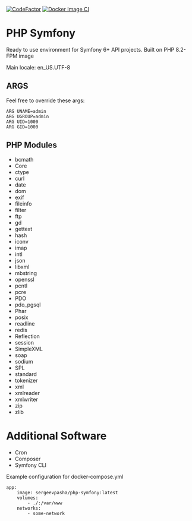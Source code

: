 [![CodeFactor](https://www.codefactor.io/repository/github/sergeevpasha/docker-symfony/badge)](https://www.codefactor.io/repository/github/sergeevpasha/docker-symfony)
[![Docker Image CI](https://github.com/sergeevpasha/docker-symfony/actions/workflows/dockerimage.yml/badge.svg)](https://github.com/sergeevpasha/docker-symfony/actions/workflows/dockerimage.yml)
# PHP Symfony

Ready to use environment for Symfony 6+ API projects.
Built on PHP 8.2-FPM image

Main locale: en_US.UTF-8

## ARGS

Feel free to override these args:

```
ARG UNAME=admin
ARG UGROUP=admin
ARG UID=1000
ARG GID=1000
```


## PHP Modules

* bcmath       
* Core
* ctype
* curl
* date
* dom
* exif
* fileinfo
* filter
* ftp
* gd
* gettext
* hash
* iconv
* imap
* intl
* json
* libxml
* mbstring
* openssl
* pcntl
* pcre
* PDO
* pdo_pgsql
* Phar
* posix
* readline
* redis
* Reflection
* session
* SimpleXML
* soap
* sodium
* SPL
* standard
* tokenizer
* xml
* xmlreader
* xmlwriter
* zip
* zlib

# Additional Software
* Cron
* Composer
* Symfony CLI

Example configuration for docker-compose.yml
```
app:
    image: sergeevpasha/php-symfony:latest
    volumes:
        - ./:/var/www
    networks:
        - some-network
```
